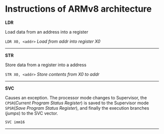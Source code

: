 # Instructions of ARMv8 architecture

**LDR** 
	
Load data from an address into a register
		
`LDR X0, <addr>` *Load from addr into register X0*
	
---
**STR**

Store data from a register into a address

`STR X0, <addr>` *Store contents from X0 to addr*

---
**SVC**

Causes an exception. The processor mode changes to Supervisor, the `CPSR`(*Current Program Status Register*) is saved to the Supervisor mode `SPSR`(*Save Program Status Register*), and finally the execution branches (*jumps*) to the SVC vector.

`SVC imm16`

---
